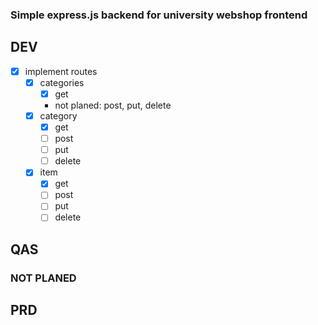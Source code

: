 ### Simple express.js backend for university webshop frontend

## DEV

- [x] implement routes
  - [x] categories
    - [x] get
    - not planed: post, put, delete
  - [x] category
    - [x] get
    - [ ] post
    - [ ] put
    - [ ] delete
  - [x] item
    - [x] get
    - [ ] post
    - [ ] put
    - [ ] delete

## QAS

### NOT PLANED

## PRD
